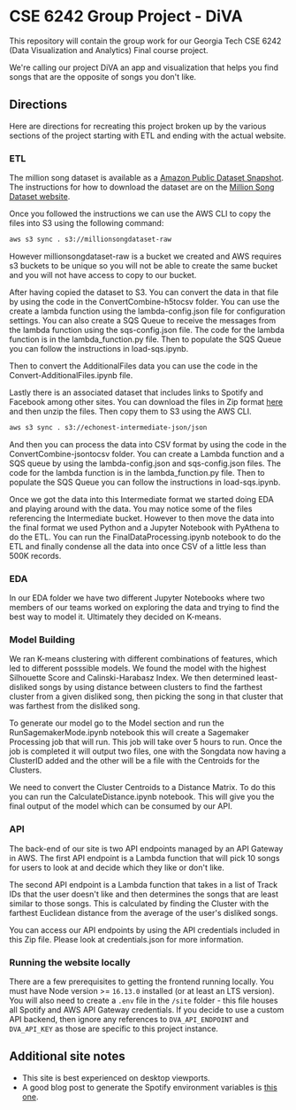 # CSE 6242 Group Project - DiVA

This repository will contain the group work for our Georgia Tech CSE 6242 (Data Visualization and Analytics) Final course project.

We're calling our project DiVA an app and visualization that helps you find songs that are the opposite of songs you don't like.

## Directions

Here are directions for recreating this project broken up by the various sections of the project starting with ETL and ending with the actual website.

### ETL

The million song dataset is available as a [Amazon Public Dataset Snapshot](https://aws.amazon.com/datasets/million-song-dataset/). The instructions for how to download the dataset are on the [Million Song Dataset website](http://millionsongdataset.com/pages/getting-dataset/).

Once you followed the instructions we can use the AWS CLI to copy the files into S3 using the following command:

```bash
aws s3 sync . s3://millionsongdataset-raw
```

However millionsongdataset-raw is a bucket we created and AWS requires s3 buckets to be unique so you will not be able to create the same bucket and you will not have access to copy to our bucket.

After having copied the dataset to S3. You can convert the data in that file by using the code in the ConvertCombine-h5tocsv folder. You can use the create a lambda function using the lambda-config.json file for configuration settings. You can also create a SQS Queue to receive the messages from the lambda function using the sqs-config.json file. The code for the lambda function is in the lambda_function.py file. Then to populate the SQS Queue you can follow the instructions in load-sqs.ipynb.

Then to convert the AdditionalFiles data you can use the code in the Convert-AdditionalFiles.ipynb file.

Lastly there is an associated dataset that includes links to Spotify and Facebook among other sites. You can download the files in Zip format [here](https://labs.acousticbrainz.org/million-song-dataset-echonest-archive/) and then unzip the files. Then copy them to S3 using the AWS CLI.

```bash
aws s3 sync . s3://echonest-intermediate-json/json
```

And then you can process the data into CSV format by using the code in the ConvertCombine-jsontocsv folder. You can create a Lambda function and a SQS queue by using the lambda-config.json and sqs-config.json files. The code for the lambda function is in the lambda_function.py file. Then to populate the SQS Queue you can follow the instructions in load-sqs.ipynb.

Once we got the data into this Intermediate format we started doing EDA and playing around with the data. You may notice some of the files referencing the Intermediate bucket. However to then move the data into the final format we used Python and a Jupyter Notebook with PyAthena to do the ETL. You can run the FinalDataProcessing.ipynb notebook to do the ETL and finally condense all the data into once CSV of a little less than 500K records.

### EDA

In our EDA folder we have two different Jupyter Notebooks where two members of our teams worked on exploring the data and trying to find the best way to model it. Ultimately they decided on K-means.

### Model Building

We ran K-means clustering with different combinations of features, which led to different posssible models. We found the model with the highest Silhouette Score and Calinski-Harabasz Index. We then determined least-disliked songs by using distance between clusters to find the farthest cluster from a given disliked song, then picking the song in that cluster that was farthest from the disliked song.

To generate our model go to the Model section and run the RunSagemakerMode.ipynb notebook this will create a Sagemaker Processing job that will run. This job will take over 5 hours to run. Once the job is completed it will output two files, one with the Songdata now having a ClusterID added and the other will be a file with the Centroids for the Clusters.

We need to convert the Cluster Centroids to a Distance Matrix. To do this you can run the CalculateDistance.ipynb notebook. This will give you the final output of the model which can be consumed by our API.

### API

The back-end of our site is two API endpoints managed by an API Gateway in AWS. The first API endpoint is a Lambda function that will pick 10 songs for users to look at and decide which they like or don't like.

The second API endpoint is a Lambda function that takes in a list of Track IDs that the user doesn't like and then determines the songs that are least similar to those songs. This is calculated by finding the Cluster with the farthest Euclidean distance from the average of the user's disliked songs.

You can access our API endpoints by using the API credentials included in this Zip file. Please look at credentials.json for more information.

### Running the website locally

There are a few prerequisites to getting the frontend running locally. You must have Node version >= `16.13.0` installed (or at least an LTS version). You will also need to create a `.env` file in the `/site` folder - this file houses all Spotify and AWS API Gateway credentials. If you decide to use a custom API backend, then ignore any references to `DVA_API_ENDPOINT` and `DVA_API_KEY` as those are specific to this project instance.

## Additional site notes

- This site is best experienced on desktop viewports.
- A good blog post to generate the Spotify environment variables is [this one](https://leerob.io/blog/spotify-api-nextjs).
